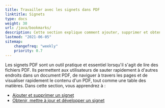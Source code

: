 ```yaml
---
title: Travailler avec les signets dans PDF 
linktitle: Signets
type: docs
weight: 30
url: /java/bookmarks/
description: Cette section explique comment ajouter, supprimer et obtenir des signets avec Aspose.PDF pour Java.
lastmod: "2021-06-05"
sitemap:
    changefreq: "weekly"
    priority: 0.7
---
```


Les signets PDF sont un outil pratique et essentiel lorsqu'il s'agit de lire des fichiers PDF. Ils permettent aux utilisateurs de sauter rapidement à d'autres endroits dans un document PDF, de naviguer à travers les pages et de visualiser rapidement le contenu d'un PDF, tout comme une table des matières. Dans cette section, vous apprendrez à :

- [Ajouter et supprimer un signet](/pdf/java/add-and-delete-bookmark/)
- [Obtenir, mettre à jour et développer un signet](/pdf/java/get-update-and-expand-bookmark/)